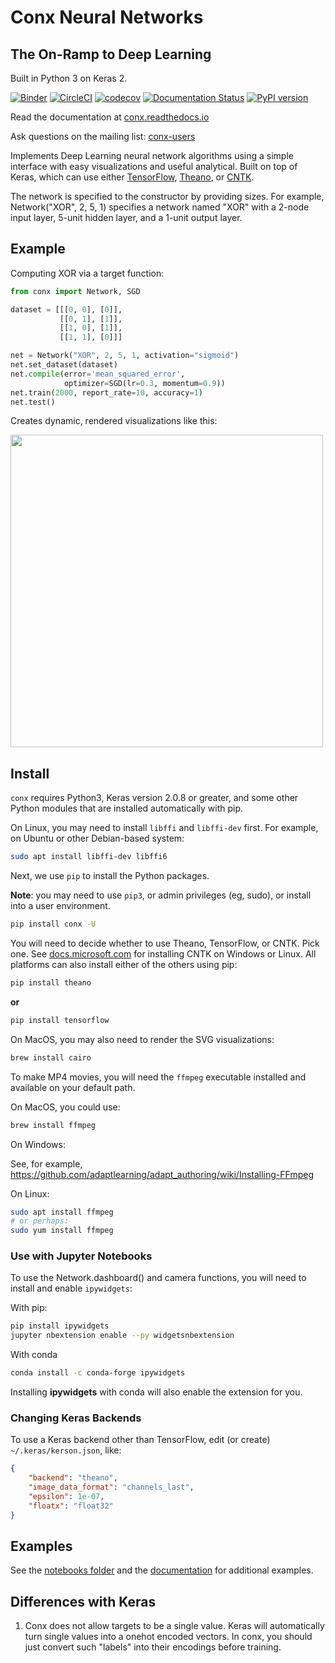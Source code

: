 # Conx Neural Networks

## The On-Ramp to Deep Learning

Built in Python 3 on Keras 2.

[![Binder](https://mybinder.org/badge.svg)](https://mybinder.org/v2/gh/Calysto/conx/master) [![CircleCI](https://circleci.com/gh/Calysto/conx/tree/master.svg?style=svg)](https://circleci.com/gh/Calysto/conx/tree/master) [![codecov](https://codecov.io/gh/Calysto/conx/branch/master/graph/badge.svg)](https://codecov.io/gh/Calysto/conx) [![Documentation Status](https://readthedocs.org/projects/conx/badge/?version=latest)](http://conx.readthedocs.io/en/latest/?badge=latest) [![PyPI version](https://badge.fury.io/py/conx.svg)](https://badge.fury.io/py/conx)

Read the documentation at [conx.readthedocs.io](http://conx.readthedocs.io/)

Ask questions on the mailing list: [conx-users](https://groups.google.com/forum/#!forum/conx-users)

Implements Deep Learning neural network algorithms using a simple interface with easy visualizations and useful analytical. Built on top of Keras, which can use either [TensorFlow](https://www.tensorflow.org/), [Theano](http://www.deeplearning.net/software/theano/), or [CNTK](https://www.cntk.ai/pythondocs/).

The network is specified to the constructor by providing sizes. For example, Network("XOR", 2, 5, 1) specifies a network named "XOR" with a 2-node input layer, 5-unit hidden layer, and a 1-unit output layer.

## Example

Computing XOR via a target function:

```python
from conx import Network, SGD

dataset = [[[0, 0], [0]],
           [[0, 1], [1]],
           [[1, 0], [1]],
           [[1, 1], [0]]]

net = Network("XOR", 2, 5, 1, activation="sigmoid")
net.set_dataset(dataset)
net.compile(error='mean_squared_error',
            optimizer=SGD(lr=0.3, momentum=0.9))
net.train(2000, report_rate=10, accuracy=1)
net.test()
```

Creates dynamic, rendered visualizations like this:

<img src="https://raw.githubusercontent.com/Calysto/conx/master/notebooks/network.png" width="500"></img>

## Install

`conx` requires Python3, Keras version 2.0.8 or greater, and some other Python modules that are installed automatically with pip.

On Linux, you may need to install `libffi` and `libffi-dev` first. For example, on Ubuntu or other Debian-based system:

```bash
sudo apt install libffi-dev libffi6
```
Next, we use `pip` to install the Python packages. 

**Note**: you may need to use `pip3`, or admin privileges (eg, sudo), or install into a user environment.

```bash
pip install conx -U
```

You will need to decide whether to use Theano, TensorFlow, or CNTK. Pick one. See [docs.microsoft.com](https://docs.microsoft.com/en-us/cognitive-toolkit/Setup-CNTK-on-your-machine) for installing CNTK on Windows or Linux. All platforms can also install either of the others using pip:

```bash
pip install theano
```

**or**

```bash
pip install tensorflow
```

On MacOS, you may also need to render the SVG visualizations:

```bash
brew install cairo
```

To make MP4 movies, you will need the `ffmpeg` executable installed and available on your default path.

On MacOS, you could use:

```bash
brew install ffmpeg
```

On Windows:

See, for example, https://github.com/adaptlearning/adapt_authoring/wiki/Installing-FFmpeg

On Linux:

```bash
sudo apt install ffmpeg
# or perhaps:
sudo yum install ffmpeg
```

### Use with Jupyter Notebooks

To use the Network.dashboard() and camera functions, you will need to install and enable `ipywidgets`:

With pip:

``` bash
pip install ipywidgets
jupyter nbextension enable --py widgetsnbextension
```

With conda

``` bash
conda install -c conda-forge ipywidgets
```

Installing **ipywidgets** with conda will also enable the extension for you.

### Changing Keras Backends

To use a Keras backend other than TensorFlow, edit (or create) `~/.keras/kerson.json`, like:

```json
{
    "backend": "theano",
    "image_data_format": "channels_last",
    "epsilon": 1e-07,
    "floatx": "float32"
}
```

## Examples

See the [notebooks folder](https://github.com/Calysto/conx/tree/master/notebooks) and the [documentation](http://conx.readthedocs.io/en/latest/) for additional examples.

## Differences with Keras

1. Conx does not allow targets to be a single value. Keras will
automatically turn single values into a onehot encoded vectors. In
conx, you should just convert such "labels" into their encodings
before training.

